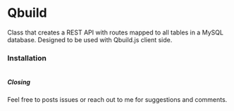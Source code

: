 # Qbuild
Class that creates a REST API with routes mapped to all tables in a MySQL database. Designed to be used with Qbuild.js client side.

### Installation
```ssh

 ```

##### Closing
Feel free to posts issues or reach out to me for suggestions and comments.